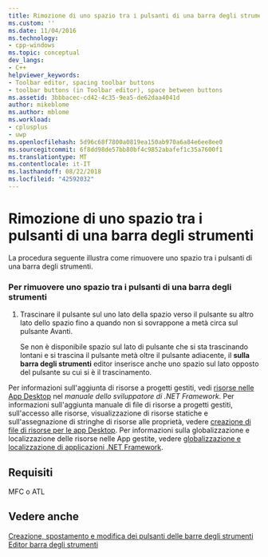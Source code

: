 ```yaml
---
title: Rimozione di uno spazio tra i pulsanti di una barra degli strumenti | Microsoft Docs
ms.custom: ''
ms.date: 11/04/2016
ms.technology:
- cpp-windows
ms.topic: conceptual
dev_langs:
- C++
helpviewer_keywords:
- Toolbar editor, spacing toolbar buttons
- toolbar buttons (in Toolbar editor), space between buttons
ms.assetid: 3bbbacec-cd42-4c35-9ea5-de62daa4041d
author: mikeblome
ms.author: mblome
ms.workload:
- cplusplus
- uwp
ms.openlocfilehash: 5d96c68f7800a0819ea150ab970a6a84e6ee8ee0
ms.sourcegitcommit: 6f8dd98de57bb80bf4c9852abafef1c35a7600f1
ms.translationtype: MT
ms.contentlocale: it-IT
ms.lasthandoff: 08/22/2018
ms.locfileid: "42592032"
---
```

# <a name="removing-space-between-buttons-on-a-toolbar"></a>Rimozione di uno spazio tra i pulsanti di una barra degli strumenti

La procedura seguente illustra come rimuovere uno spazio tra i pulsanti di una barra degli strumenti.

### <a name="to-remove-a-space-between-buttons-on-a-toolbar"></a>Per rimuovere uno spazio tra i pulsanti di una barra degli strumenti

1. Trascinare il pulsante sul uno lato della spazio verso il pulsante su altro lato dello spazio fino a quando non si sovrappone a metà circa sul pulsante Avanti.

   Se non è disponibile spazio sul lato di pulsante che si sta trascinando lontani e si trascina il pulsante metà oltre il pulsante adiacente, il **sulla barra degli strumenti** editor inserisce anche uno spazio sul lato opposto del pulsante su cui si è il trascinamento.

Per informazioni sull'aggiunta di risorse a progetti gestiti, vedi [risorse nelle App Desktop](/dotnet/framework/resources/index) nel *manuale dello sviluppatore di .NET Framework*. Per informazioni sull'aggiunta manuale di file di risorse a progetti gestiti, sull'accesso alle risorse, visualizzazione di risorse statiche e sull'assegnazione di stringhe di risorse alle proprietà, vedere [creazione di file di risorse per le app Desktop](/dotnet/framework/resources/creating-resource-files-for-desktop-apps). Per informazioni sulla globalizzazione e localizzazione delle risorse nelle App gestite, vedere [globalizzazione e localizzazione di applicazioni .NET Framework](/dotnet/standard/globalization-localization/index).

## <a name="requirements"></a>Requisiti

MFC o ATL

## <a name="see-also"></a>Vedere anche

[Creazione, spostamento e modifica dei pulsanti delle barre degli strumenti](../windows/creating-moving-and-editing-toolbar-buttons.md)  
[Editor barra degli strumenti](../windows/toolbar-editor.md)